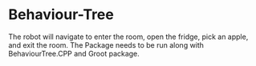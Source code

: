 # Behaviour-Tree
The robot will navigate to enter the room, open the fridge, pick an apple, and exit the room. 
The Package needs to be run along with BehaviourTree.CPP and Groot package. 
